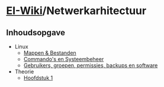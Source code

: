 # [EI-Wiki](..)/Netwerkarhitectuur
## Inhoudsopgave
* Linux
    * [Mappen & Bestanden]()
    * [Commando's en Systeembeheer]()
    * [Gebruikers, groepen, permissies, backups en software]()
* Theorie
    * [Hoofdstuk 1]()